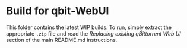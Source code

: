 # Build for qbit-WebUI
This folder contains the latest WIP builds. To run, simply extract the appropriate `.zip` file and read the _Replacing existing qBittorrent Web UI_ section of the main README.md instructions.